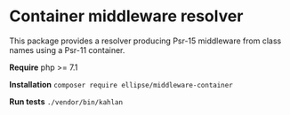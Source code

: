 # Container middleware resolver

This package provides a resolver producing Psr-15 middleware from class names using a Psr-11 container.

**Require** php >= 7.1

**Installation** `composer require ellipse/middleware-container`

**Run tests** `./vendor/bin/kahlan`
